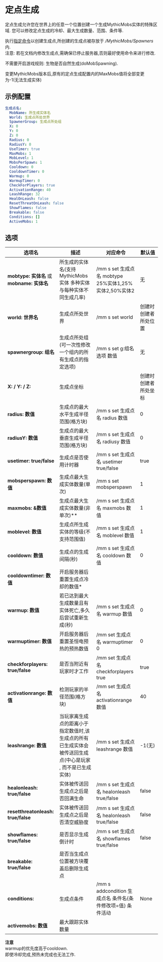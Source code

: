 定点生成
========

定点生成允许您在世界上的任意一个位置创建一个生成MythicMobs实体的特殊区域.
您可以修改定点生成的冷却、最大生成数量、范围、条件等.

执行[指定命令](/命令与权限)以创建生成点,所创建的生成点被存放于 */MythicMobs/Spawners* 内.  
注意: 若在文档内修改生成点,需确保已停止服务器,否则最好使用命令来进行修改.

不需要开启游戏规则: 生物是否自然生成(doMobSpawning).

变更MythicMobs版本后,原有的定点生成配置内的MaxMobs值将全部变更为-1(无法生成实体)

示例配置
--------------
```yml
生成点名:
  MobName: 所生成实体名
  World: 生成点所处世界
  SpawnerGroup: 生成点所处组
  X: 0 
  Y: 0 
  Z: 0 
  Radius: 0 
  RadiusY: 0 
  UseTimer: true  
  MaxMobs: 1
  MobLevel: 1
  MobsPerSpawn: 1
  Cooldown: 0
  CooldownTimer: 0
  Warmup: 0
  WarmupTimer: 0
  CheckForPlayers: true
  ActivationRange: 40
  LeashRange: 32
  HealOnLeash: false
  ResetThreatOnLeash: false
  ShowFlames: false
  Breakable: false
  Conditions: []
  ActiveMobs: 1
```
选项
-------
| 选项名            | 描述                     |对应命令                       |默认值|
|--------------------------|-----------------------|-----------------------|-----------------------|
|**mobtype: 实体名** 或 **mobname: 实体名** |所生成的实体名(支持MythicMobs实体 多种实体与每种实体不同生成几率)|/mm s set 生成点名 mobtype 25%实体1,25%实体2,50%实体2| 无 |
|**world: 世界名**| 生成点所处世界 |    /mm s set <name> world <world>|创建时创建者所处位置|
|**spawnergroup: 组名**|生成点所处组(可一次性修改一个组内的所有生成点的指定选项)|/mm s set g:组名 选项 数值|无|
|**X: / Y: / Z:**|生成点坐标||创建时创建者所处坐标|
|**radius: 数值**|生成点的最大水平生成半径范围(格方块)| /mm s set 生成点名 radius 数值|0|
|**radiusY: 数值**|生成点的最大垂直生成半径范围(格方块)| /mm s set 生成点名 radiusy 数值|0|
|**usetimer: true/false**|生成点是否使用计时器| /mm s set 生成点名 usetimer true/false|true| 
|**mobsperspawn: 数值**|生成点最大生成实体数量(单次)|/mm s set <name> mobsperspawn <amount>|1|
|**maxmobs: &数值**|生成点最大生成实体数量(非单次)**|/mm s set 生成点名 maxmobs 数值|1|
|**moblevel: 数值**|生成点所生成实体的等级(不支持范围值)|/mm s set 生成点名 moblevel 数值|1|
|**cooldown: 数值**|生成点的生成间隔(秒)|/mm s set 生成点名 cooldown 数值|0|
|**cooldowntimer: 数值**|开启服务器后重置生成点冷却的数值*||
|**warmup: 数值**|若已达到最大生成数量且有实体死亡,多久后尝试重新生成(秒)|/mm s set 生成点名 warmup 数值|0|
|**warmuptimer: 数值**|开启服务器后重置圣恒电预热的预热数值| /mm set 生成点名 warmuptimer 0|0|
|**checkforplayers: true/false**|是否当附近有玩家时才工作|/mm set 生成点名 checkforplayers true|true|
|**activationrange: 数值**|检测玩家的半径范围(格方块)|/mm set 生成点名 activationrange 数值|40|
|**leashrange: 数值**|当玩家离生成点的距离小于指定数值时,该生成点的所有已生成实体会被传送回生成点(中心是玩家 , 而不是已生成实体)|/mm s set 生成点 leashrange 数值|-1(无)|
|**healonleash: true/false**|实体被传送回生成点之后是否回满生命|/mm s set 生成点名 healonleash true/false|false|
|**resetthreatonleash: true/false**|实体被传送回生成点之后是否清空威胁度|/mm s set 生成点名 healonleash true/false|false|
|**showflames: true/false**|是否显示生成倒计时|/mm s set 生成点名 showflames true/false|false|
|**breakable: true/false**|是否当生成点位置被方块覆盖后删除生成点|||false|
|**conditions:**|生成点条件|/mm s addcondition 生成点名 条件名{条件修改项=值} 条件活动|None|
|**activemobs: 数值**|最大跟踪实体数量|||

**注意**  
warmup的优先度高于cooldown.  
即使冷却完成,预热未完成也无法工作.